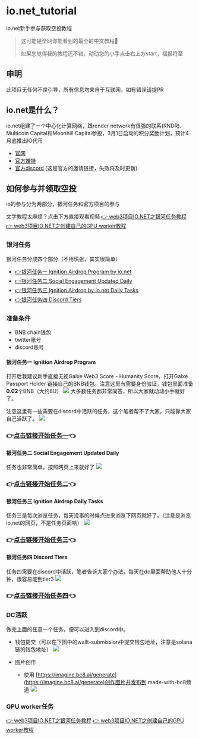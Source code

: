 # io.net_tutorial
io.net新手参与获取空投教程
> 这可能是全网你能看到的最全的中文教程🤟
>
> 如果您觉得我的教程还不错，动动您的小手点击右上方start，福报将至

## 申明
此项目无任何不良引导，所有信息均来自于互联网，如有错误请提PR


## io.net是什么？
io.net组建了一个中心化计算网络，跟render network有很强的联系(RNDR).
Multicoin Capital和Moonhill Capital参投，3月1日启动的积分奖励计划，预计4月底推出IO代币

- [官网](https://io.net/)
- [官方推特](https://twitter.com/ionet_official)
- [官方discord](https://discord.com/invite/X8wgHmURKK) (这是官方的邀请链接，失效将及时更新)

## 如何参与并领取空投
io的参与分为两部分，银河任务和官方项目的参与



文字教程太麻烦？点击下方直接观看视频
[👉 web3项目IO.NET之银河任务教程](https://youtu.be/PmLo7ju46_w)
[👉 web3项目IO.NET之创建自己的GPU worker教程](https://youtu.be/biu3p6mjCKI)



### 银河任务
银河任务分成四个部分（不用慌张，其实很简单）
- [👉银河任务一 Ignition Airdrop Program by io.net](#银河任务一)
- [👉银河任务二 Social Engagement Updated Daily](#银河任务二)
- [👉银河任务三 Ignition Airdrop by io.net Daily Tasks](#银河任务三)
- [👉银河任务四 Discord Tiers](#银河任务四)

### 准备条件
- BNB chain钱包
- twitter账号
- discord账号

#### <a id="银河任务一">银河任务一 Ignition Airdrop Program</a>

打开后我建议新手直接无视Galxe Web3 Score - Humanity Score，打开Galxe Passport Holder
链接自己的BNB钱包。注意这里有需要身份验证，钱包里面准备**0.02**个BNB（大约8U）
![](./pics/galaxy_task1_0.png)
大多数任务都非常简答，所以大家就动动小手就好了。


注意这里有一些需要在discord中活跃的任务，这个笔者帮不了大家，只能靠大家自己活跃了。
![](./pics/galaxy_task1_1.png)


### 👉[点击链接开始任务一](https://galxe.com/8xehTTQLX6wAAFMgKa7UiH/campaign/GCQiot4SR2?referral_code=GRFr2JSkbCmvW3p_ptQGK-R3ftE4TeDlIQ8GYUQ8Xr1TwqM)👈

#### <a id="银河任务二">银河任务二 Social Engagement Updated Daily</a>
任务也非常简单，按照网页上来就好了
![](./pics/task2_0.png)
### 👉[点击链接开始任务二](https://galxe.com/8xehTTQLX6wAAFMgKa7UiH/campaign/GCNzot4eCx?referral_code=GRFr2JNgrCmvVv4tJtQGK-R3aOV6bpF17rxnwgQD3JxZATW)👈


#### <a id="银河任务三">银河任务三 Ignition Airdrop Daily Tasks</a>
任务三是每次浏览任务，每天没事的时候点进来浏览下网页就好了。（注意是浏览io.net的网页，不是任务页面哈）
![](./pics/task3_0.png)

### 👉[点击链接开始任务三](https://galxe.com/8xehTTQLX6wAAFMgKa7UiH/campaign/GCNLot4e58)👈

#### <a id="银河任务四">银河任务四 Discord Tiers</a>
任务四需要在discord中活跃，笔者告诉大家个办法，每天在dc里面帮助他人十分钟，很容易能到tier3
![](./pics/task4.png)

### 👉[点击链接开始任务四](https://galxe.com/8xehTTQLX6wAAFMgKa7UiH/campaign/GCkwmt4x9i?referral_code=GRFr2Joj7KmvUaCpZtQGK-R3UdLfy4sY71R5MFar4UdkBFQ)👈


### DC活跃
做完上面的任意一个任务，便可以进入到discord中。
- 钱包提交（可以在下图中的wallt-submission中提交钱包地址，注意是solana链的钱包地址）
![](./pics/submit.png)

- 图片创作
  - 使用 [https://imagine.bc8.ai/generate](https://imagine.bc8.ai/generate)创作图片并发布到 made-with-bc8频道
  ![](./pics/bc8.png)


### GPU worker任务
[👉 web3项目IO.NET之银河任务教程](https://youtu.be/PmLo7ju46_w)
[👉 web3项目IO.NET之创建自己的GPU worker教程](https://youtu.be/biu3p6mjCKI)

